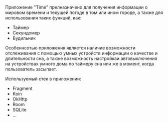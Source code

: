 Приложение "Time" прелназначено для получения информации о мировом времени и текущей погоде в том или ином городе, а также для использования таких функций, как:
- Таймер
- Секундомер
- Будильник

Особеннсотью приложения является наличие возможности отслеживания с помощью умных устройств информации о качестве и длительности сна, а также возможность настройкаи автовыключения на устройствах умного дома по таймеру сна или же в момент, когда пользователь засыпает.

Используемый стек в приложении:
- Fragment
- Koin
- OkHttp
- Room
- SQLite
- ...
